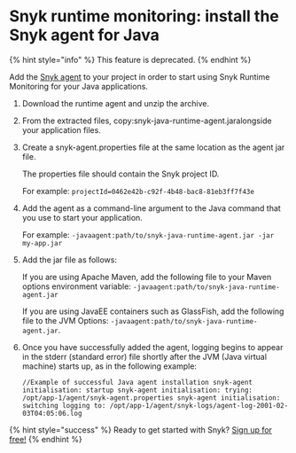 # Snyk runtime monitoring: install the Snyk agent for Java

{% hint style="info" %}
This feature is deprecated.
{% endhint %}

Add the [Snyk agent](https://static.snyk.io/resources/runtime/agent/java/snyk-java-runtime-agent.zip) to your project in order to start using Snyk Runtime Monitoring for your Java applications.

1. Download the runtime agent and unzip the archive.
2. From the extracted files, copy:snyk-java-runtime-agent.jaralongside your application files.
3. Create a snyk-agent.properties file at the same location as the agent jar file.

   The properties file should contain the Snyk project ID.

   For example: `projectId=0462e42b-c92f-4b48-bac8-81eb3ff7f43e`

4. Add the agent as a command-line argument to the Java command that you use to start your application.

   For example: `-javaagent:path/to/snyk-java-runtime-agent.jar -jar my-app.jar`

5. Add the jar file as follows:

   If you are using Apache Maven, add the following file to your Maven options environment variable: `-javaagent:path/to/snyk-java-runtime-agent.jar`

   If you are using JavaEE containers such as GlassFish, add the following file to the JVM Options: `-javaagent:path/to/snyk-java-runtime-agent.jar`.

6. Once you have successfully added the agent, logging begins to appear in the stderr \(standard error\) file shortly after the JVM \(Java virtual machine\) starts up, as in the following example:

   ```text
   //Example of successful Java agent installation snyk-agent initialisation: startup snyk-agent initialisation: trying: /opt/app-1/agent/snyk-agent.properties snyk-agent initialisation: switching logging to: /opt/app-1/agent/snyk-logs/agent-log-2001-02-03T04:05:06.log
   ```

{% hint style="success" %}
Ready to get started with Snyk? [Sign up for free!](https://snyk.io/login?cta=sign-up&loc=footer&page=support_docs_page)
{% endhint %}

